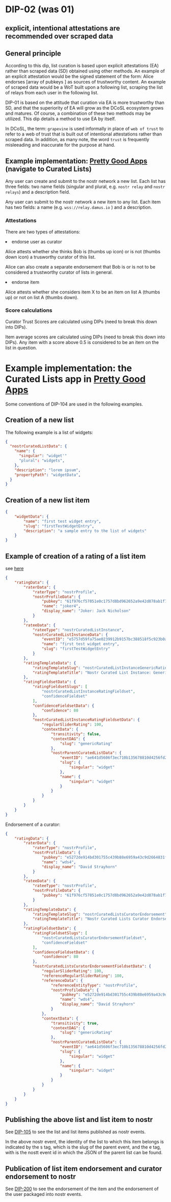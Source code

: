 DIP-02 (was 01)
======

explicit, intentional attestations are recommended over scraped data
------------------------------

## General principle

According to this dip, list curation is based upon explicit attestations (EA) rather than scraped data (SD) obtained using other methods. An example of an explicit attestation would be the signed statement of the form: Alice endorses [array of pubkeys ] as sources of trustworthy content. An example of scraped data would be a WoT built upon a following list, scraping the list of relays from each user in the following list.

DIP-01 is based on the attitude that curation via EA is more trustworthy than SD, and that the superiority of EA will grow as the DCoSL ecosystem grows and matures. Of course, a combination of these two methods may be utilized. This dip details a method to use EA by itself.

In DCoSL, the term: `grapevine` is used informally in place of `web of trust` to refer to a web of trust that is built out of intentional attestations rather than scraped data. In addition, as many note, the word `trust` is frequently misleeading and inaccurate for the purpose at hand.

## Example implementation: [Pretty Good Apps](https://github.com/wds4/pretty-good) (navigate to Curated Lists)

Any user can create and submit to the nostr network a new list. Each list has three fields: two name fields (singular and plural, e.g. `nostr relay` and `nostr relays`) and a description field.

Any user can submit to the nostr network a new item to any list. Each item has two fields: a name (e.g. `wss://relay.damus.io` ) and a description.

### Attestations

There are two types of attestations:

<li>endorse user as curator</li>

Alice attests whether she thinks Bob is (thumbs up icon) or is not (thumbs down icon) a trusworthy curator of this list. 

Alice can also create a separate endorsement that Bob is or is not to be considered a trustworthy curator of lists in general.

<li>endorse item</li>

Alice attests whether she considers item X to be an item on list A (thumbs up) or not on list A (thumbs down).

### Score calculations

Curator Trust Scores are calculated using DIPs (need to break this down into DIPs).

Item average scores are calculated using DIPs (need to break this down into DIPs). Any item with a score above 0.5 is considered to be an item on the list in question.

# Example implementation: the Curated Lists app in [Pretty Good Apps](https://github.com/wds4/pretty-good) 

Some conventions of DIP-104 are used in the following examples.

## Creation of a new list

The following example is a list of widgets:

```json
{
  "nostrCuratedListData": {
    "name": {
      "singular": "widget'"
      "plural": "widgets",
    },
    "description": "lorem ipsum",
    "propertyPath": "widgetData",
  }
}
```

## Creation of a new list item

```json
{
    "widgetData": {
        "name": "first test widget entry",
        "slug": "firstTestWidgetEntry",
        "description": "a sample entry to the list of widgets"
    }
}
```

## Example of creation of a rating of a list item

see [here](../grapevine/ratingsSkeletons/nostrCuratedListInstanceGenericRating.md)

```json
{
    "ratingData": {
        "raterData": {
            "raterType": "nostrProfile",
            "nostrProfileData": {
                "pubkey": "61f976cf57851e0c1757d8bd962652a9e42d878ab1f7df31336fe430e2612e78",
                "name": "joker4",
                "display_name": "Joker: Jack Nicholson"
            }
        },
        "rateeData": {
            "rateeType": "nostrCuratedListInstance",
            "nostrCuratedListInstanceData": {
                "eventID": "e5757d59fa75ae0239912b9157bc388518f5c923b0a51a105e05ab9e75f4e559",
                "name": "first test widget entry",
                "slug": "firstTestWidgetEntry"
            }
        },
        "ratingTemplateData": {
            "ratingTemplateSlug": "nostrCuratedListInstanceGenericRating",
            "ratingTemplateTitle": "Nostr Curated List Instance: Generic Rating"
        },
        "ratingFieldsetData": {
            "ratingFieldsetSlugs": [
                "nostrCuratedListInstanceRatingFieldset",
                "confidenceFieldset"
            ],
            "confidenceFieldsetData": {
                "confidence": 80
            },
            "nostrCuratedListInstanceRatingFieldsetData": {
                "regularSliderRating": 100,
                "contextData": {
                    "transitivity": false,
                    "contextDAG": {
                        "slug": "genericRating"
                    },
                    "nostrParentCuratedListData": {
                        "eventID": "ae641d5606f3ec710b135678810d4256fd2e92022896ca58d194c361c46d81f9",
                        "slug": {
                            "singular": "widget"
                        },
                        "name": {
                            "singular": "widget"
                        }
                    }
                }
            }
        }
    }
}
```

Endorsement of a curator:

```json
{
    "ratingData": {
        "raterData": {
            "raterType": "nostrProfile",
            "nostrProfileData": {
                "pubkey": "e5272de914bd301755c439b88e6959a43c9d2664831f093c51e9c799a16a102f",
                "name": "wds4",
                "display_name": "David Strayhorn"
            }
        },
        "rateeData": {
            "rateeType": "nostrProfile",
            "nostrProfileData": {
                "pubkey": "61f976cf57851e0c1757d8bd962652a9e42d878ab1f7df31336fe430e2612e78"
            }
        },
        "ratingTemplateData": {
            "ratingTemplateSlug": "nostrCuratedListsCuratorEndorsement",
            "ratingTemplateTitle": "Nostr Curated Lists Curator Endorsement"
        },
        "ratingFieldsetData": {
            "ratingFieldsetSlugs": [
                "nostrCuratedListsCuratorEndorsementFieldset",
                "confidenceFieldset"
            ],
            "confidenceFieldsetData": {
                "confidence": 80
            },
            "nostrCuratedListsCuratorEndorsementFieldsetData": {
                "regularSliderRating": 100,
                "referenceRegularSliderRating": 100,
                "referenceData": {
                    "referenceEntityType": "nostrProfile",
                    "nostrProfileData": {
                        "pubkey": "e5272de914bd301755c439b88e6959a43c9d2664831f093c51e9c799a16a102f",
                        "name": "wds4",
                        "display_name": "David Strayhorn"
                    }
                },
                "contextData": {
                    "transitivity": true,
                    "contextDAG": {
                        "slug": "genericRating"
                    },
                    "nostrParentCuratedListData": {
                        "eventID": "ae641d5606f3ec710b135678810d4256fd2e92022896ca58d194c361c46d81f9",
                        "slug": {
                            "singular": "widget"
                        },
                        "name": {
                            "singular": "widget"
                        }
                    }
                }
            }
        }
    }
}
```

## Publishing the above list and list item to nostr

See [DIP-105](conceptGraph/105.md) to see the list and list items published as nostr events.

In the above nostr event, the identity of the list to which this item belongs is indicated by the s tag, which is the slug of the parent event, and the e tag, with is the nostt event id in which the JSON of the parent list can be found.

## Publication of list item endorsement and curator endorsement to nostr

See [DIP-200](grapevine/200.md) to see the endorsement of the item and the endorsement of the user packaged into nostr events. 
